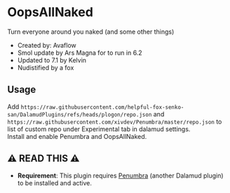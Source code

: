 # OopsAllNaked

Turn everyone around you naked (and some other things)

- Created by: Avaflow
- Smol update by Ars Magna for to run in 6.2
- Updated to 7.1 by Kelvin
- Nudistified by a fox

## Usage
Add `https://raw.githubusercontent.com/helpful-fox-senko-san/DalamudPlugins/refs/heads/plogon/repo.json` and `https://raw.githubusercontent.com/xivdev/Penumbra/master/repo.json` to list of custom repo under Experimental tab in dalamud settings.  
Install and enable Penumbra and OopsAllNaked.

## ⚠️ READ THIS ⚠️

- **Requirement**: This plugin requires [Penumbra](https://github.com/xivdev/Penumbra) (another Dalamud plugin) to be installed and active.
